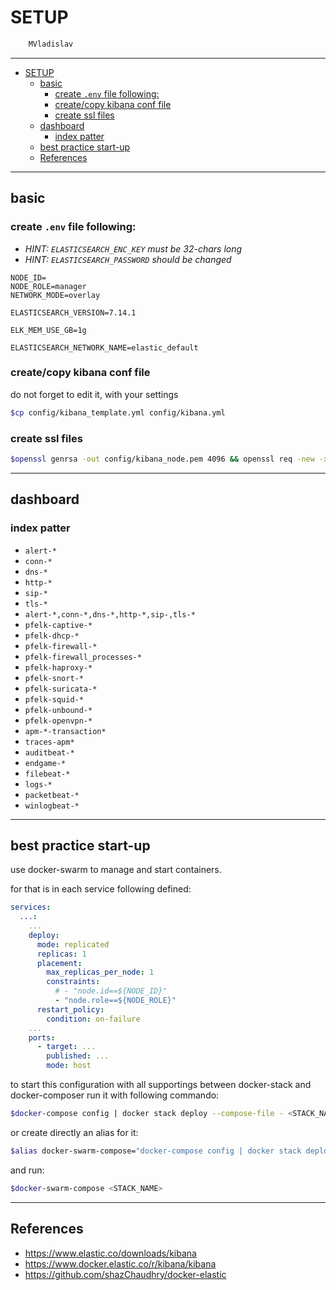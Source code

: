 # SETUP

```sh
    MVladislav
```

---

- [SETUP](#setup)
  - [basic](#basic)
    - [create `.env` file following:](#create-env-file-following)
    - [create/copy kibana conf file](#createcopy-kibana-conf-file)
    - [create ssl files](#create-ssl-files)
  - [dashboard](#dashboard)
    - [index patter](#index-patter)
  - [best practice start-up](#best-practice-start-up)
  - [References](#references)

---

## basic

### create `.env` file following:

- _HINT: `ELASTICSEARCH_ENC_KEY` must be 32-chars long_
- _HINT: `ELASTICSEARCH_PASSWORD` should be changed_

```env
NODE_ID=
NODE_ROLE=manager
NETWORK_MODE=overlay

ELASTICSEARCH_VERSION=7.14.1

ELK_MEM_USE_GB=1g

ELASTICSEARCH_NETWORK_NAME=elastic_default
```

### create/copy kibana conf file

do not forget to edit it, with your settings

```sh
$cp config/kibana_template.yml config/kibana.yml
```

### create ssl files

```sh
$openssl genrsa -out config/kibana_node.pem 4096 && openssl req -new -x509 -sha256 -key config/kibana_node.pem -out config/kibana_node.crt -days 365 -subj '/CN=kibana'
```

---

## dashboard

### index patter

- `alert-*`
- `conn-*`
- `dns-*`
- `http-*`
- `sip-*`
- `tls-*`
- `alert-*,conn-*,dns-*,http-*,sip-,tls-*`
- `pfelk-captive-*`
- `pfelk-dhcp-*`
- `pfelk-firewall-*`
- `pfelk-firewall_processes-*`
- `pfelk-haproxy-*`
- `pfelk-snort-*`
- `pfelk-suricata-*`
- `pfelk-squid-*`
- `pfelk-unbound-*`
- `pfelk-openvpn-*`
- `apm-*-transaction*`
- `traces-apm*`
- `auditbeat-*`
- `endgame-*`
- `filebeat-*`
- `logs-*`
- `packetbeat-*`
- `winlogbeat-*`

---

## best practice start-up

use docker-swarm to manage and start containers.

for that is in each service following defined:

```yml
services:
  ...:
    ...
    deploy:
      mode: replicated
      replicas: 1
      placement:
        max_replicas_per_node: 1
        constraints:
          # - "node.id==${NODE_ID}"
          - "node.role==${NODE_ROLE}"
      restart_policy:
        condition: on-failure
    ...
    ports:
      - target: ...
        published: ...
        mode: host
```

to start this configuration with all supportings between docker-stack and docker-composer
run it with following commando:

```sh
$docker-compose config | docker stack deploy --compose-file - <STACK_NAME>
```

or create directly an alias for it:

```sh
$alias docker-swarm-compose="docker-compose config | docker stack deploy --compose-file -"
```

and run:

```sh
$docker-swarm-compose <STACK_NAME>
```

---

## References

- <https://www.elastic.co/downloads/kibana>
- <https://www.docker.elastic.co/r/kibana/kibana>
- <https://github.com/shazChaudhry/docker-elastic>
